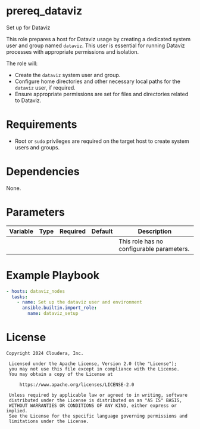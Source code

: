# prereq_dataviz

Set up for Dataviz

This role prepares a host for Dataviz usage by creating a dedicated system user and group named `dataviz`. This user is essential for running Dataviz processes with appropriate permissions and isolation.

The role will:
- Create the `dataviz` system user and group.
- Configure home directories and other necessary local paths for the `dataviz` user, if required.
- Ensure appropriate permissions are set for files and directories related to Dataviz.

# Requirements

- Root or `sudo` privileges are required on the target host to create system users and groups.

# Dependencies

None.

# Parameters

| Variable | Type | Required | Default | Description |
| --- | --- | --- | --- | --- |
| | | | | This role has no configurable parameters. |

# Example Playbook

```yaml
- hosts: dataviz_nodes
  tasks:
    - name: Set up the dataviz user and environment
      ansible.builtin.import_role:
        name: dataviz_setup
```

# License

```
Copyright 2024 Cloudera, Inc.

 Licensed under the Apache License, Version 2.0 (the "License");
 you may not use this file except in compliance with the License.
 You may obtain a copy of the License at

     https://www.apache.org/licenses/LICENSE-2.0

 Unless required by applicable law or agreed to in writing, software
 distributed under the License is distributed on an "AS IS" BASIS,
 WITHOUT WARRANTIES OR CONDITIONS OF ANY KIND, either express or implied.
 See the License for the specific language governing permissions and
 limitations under the License.
```
